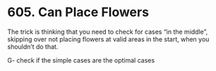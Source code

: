 # 605. Can Place Flowers

The trick is thinking that you need to check for cases “in the middle”, skipping over not placing flowers at valid areas in the start, when you shouldn’t do that. 

G- check if the simple cases are the optimal cases